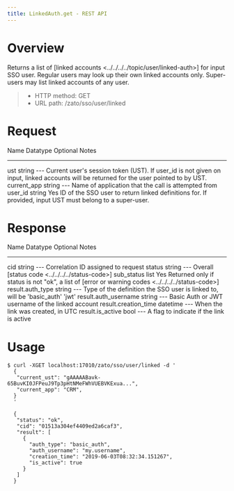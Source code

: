 ```yaml
---
title: LinkedAuth.get - REST API
---
```


Overview
========

Returns a list of [linked accounts \<../../../../topic/user/linked-auth\>] for input SSO user. Regular users may look up
their own linked accounts only. Super-users may list linked accounts of any user.

> -   HTTP method: GET
> -   URL path: /zato/sso/user/linked

Request
=======

  Name          Datatype   Optional   Notes
  ------------- ---------- ---------- ------------------------------------------------------------------------
  ust           string     \-\--      Current user\'s session token (UST). If user_id is not given on input,
                                      linked accounts will be returned for the user pointed to by UST.
  current_app   string     \-\--      Name of application that the call is attempted from
  user_id       string     Yes        ID of the SSO user to return linked definitions for.
                                      If provided, input UST must belong to a super-user.

Response
========

  Name                   Datatype   Optional   Notes
  ---------------------- ---------- ---------- --------------------------------------------------------------------------
  cid                    string     \-\--      Correlation ID assigned to request
  status                 string     \-\--      Overall [status code \<../../../../status-code\>]
  sub_status             list       Yes        Returned only if status is not \"ok\", a list of [error or warning codes
                                               \<../../../../status-code\>]
  result.auth_type       string     \-\--      Type of the definition the SSO user is linked to, will be \'basic_auth\'
                                               \'jwt\'
  result.auth_username   string     \-\--      Basic Auth or JWT username of the linked account
  result.creation_time   datetime   \-\--      When the link was created, in UTC
  result.is_active       bool       \-\--      A flag to indicate if the link is active

Usage
=====

``` 
$ curl -XGET localhost:17010/zato/sso/user/linked -d '
  {
   "current_ust": "gAAAAABavk-65BuvKI0JFPeuJ9Tp3pHtNMeFWhVUEBVKExua...",
   "current_app": "CRM",
  }
  '

  {
   "status": "ok",
   "cid": "01513a304ef4409ed2a6caf3",
   "result": [
     {
       "auth_type": "basic_auth",
       "auth_username": "my.username",
       "creation_time": "2019-06-03T08:32:34.151267",
       "is_active": true
     }
   ]
  }
```
